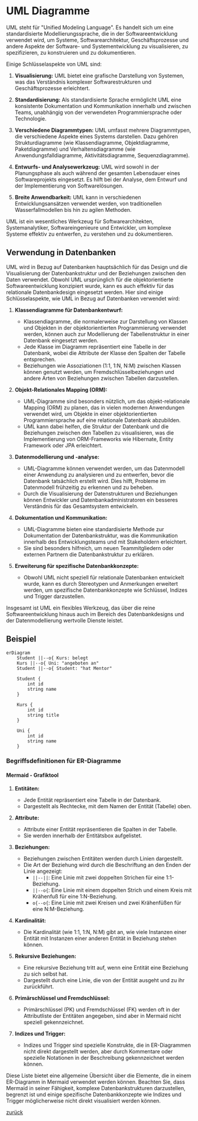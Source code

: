 # UML Diagramme

UML steht für "Unified Modeling Language". Es handelt sich um eine standardisierte Modellierungssprache, die in der
Softwareentwicklung verwendet wird, um Systeme, Softwarearchitektur, Geschäftsprozesse und andere Aspekte der Software-
und Systementwicklung zu visualisieren, zu spezifizieren, zu konstruieren und zu dokumentieren.

Einige Schlüsselaspekte von UML sind:

1. **Visualisierung:** UML bietet eine grafische Darstellung von Systemen, was das Verständnis komplexer
   Softwarestrukturen und Geschäftsprozesse erleichtert.

2. **Standardisierung:** Als standardisierte Sprache ermöglicht UML eine konsistente Dokumentation und Kommunikation
   innerhalb und zwischen Teams, unabhängig von der verwendeten Programmiersprache oder Technologie.

3. **Verschiedene Diagrammtypen:** UML umfasst mehrere Diagrammtypen, die verschiedene Aspekte eines Systems darstellen.
   Dazu gehören Strukturdiagramme (wie Klassendiagramme, Objektdiagramme, Paketdiagramme) und Verhaltensdiagramme (wie
   Anwendungsfalldiagramme, Aktivitätsdiagramme, Sequenzdiagramme).

4. **Entwurfs- und Analysewerkzeug:** UML wird sowohl in der Planungsphase als auch während der gesamten Lebensdauer
   eines Softwareprojekts eingesetzt. Es hilft bei der Analyse, dem Entwurf und der Implementierung von
   Softwarelösungen.

5. **Breite Anwendbarkeit:** UML kann in verschiedenen Entwicklungsansätzen verwendet werden, von traditionellen
   Wasserfallmodellen bis hin zu agilen Methoden.

UML ist ein wesentliches Werkzeug für Softwarearchitekten, Systemanalytiker, Softwareingenieure und Entwickler, um
komplexe Systeme effektiv zu entwerfen, zu verstehen und zu dokumentieren.

## Verwendung in Datenbanken

UML wird in Bezug auf Datenbanken hauptsächlich für das Design und die Visualisierung der
Datenbankstruktur und der Beziehungen zwischen den Daten verwendet. Obwohl UML ursprünglich für die objektorientierte
Softwareentwicklung konzipiert wurde, kann es auch effektiv für das relationale Datenbankdesign eingesetzt werden. Hier
sind einige Schlüsselaspekte, wie UML in Bezug auf Datenbanken verwendet wird:

1. **Klassendiagramme für Datenbankentwurf:**
    - Klassendiagramme, die normalerweise zur Darstellung von Klassen und Objekten in der objektorientierten
      Programmierung verwendet werden, können auch zur Modellierung der Tabellenstruktur in einer Datenbank eingesetzt
      werden.
    - Jede Klasse im Diagramm repräsentiert eine Tabelle in der Datenbank, wobei die Attribute der Klasse den Spalten
      der Tabelle entsprechen.
    - Beziehungen wie Assoziationen (1:1, 1:N, N:M) zwischen Klassen können genutzt werden, um Fremdschlüsselbeziehungen
      und andere Arten von Beziehungen zwischen Tabellen darzustellen.

2. **Objekt-Relationales Mapping (ORM):**
    - UML-Diagramme sind besonders nützlich, um das objekt-relationale Mapping (ORM) zu planen, das in vielen modernen
      Anwendungen verwendet wird, um Objekte in einer objektorientierten Programmiersprache auf eine relationale
      Datenbank abzubilden.
    - UML kann dabei helfen, die Struktur der Datenbank und die Beziehungen zwischen den Tabellen zu visualisieren, was
      die Implementierung von ORM-Frameworks wie Hibernate, Entity Framework oder JPA erleichtert.

3. **Datenmodellierung und -analyse:**
    - UML-Diagramme können verwendet werden, um das Datenmodell einer Anwendung zu analysieren und zu entwerfen, bevor
      die Datenbank tatsächlich erstellt wird. Dies hilft, Probleme im Datenmodell frühzeitig zu erkennen und zu
      beheben.
    - Durch die Visualisierung der Datenstrukturen und Beziehungen können Entwickler und Datenbankadministratoren ein
      besseres Verständnis für das Gesamtsystem entwickeln.

4. **Dokumentation und Kommunikation:**
    - UML-Diagramme bieten eine standardisierte Methode zur Dokumentation der Datenbankstruktur, was die Kommunikation
      innerhalb des Entwicklungsteams und mit Stakeholdern erleichtert.
    - Sie sind besonders hilfreich, um neuen Teammitgliedern oder externen Partnern die Datenbankstruktur zu erklären.

5. **Erweiterung für spezifische Datenbankkonzepte:**
    - Obwohl UML nicht speziell für relationale Datenbanken entwickelt wurde, kann es durch Stereotypen und Anmerkungen
      erweitert werden, um spezifische Datenbankkonzepte wie Schlüssel, Indizes und Trigger darzustellen.

Insgesamt ist UML ein flexibles Werkzeug, das über die reine Softwareentwicklung hinaus auch im Bereich des
Datenbankdesigns und der Datenmodellierung wertvolle Dienste leistet.

## Beispiel

```mermaid
erDiagram
    Student ||--o{ Kurs: belegt
    Kurs ||--o{ Uni: "angeboten an"
    Student ||--o{ Student: "hat Mentor"

    Student {
        int id
        string name
    }

    Kurs {
        int id
        string title
    }

    Uni {
        int id
        string name
    }
```

### Begriffsdefinitionen für ER-Diagramme

#### Mermaid - Grafiktool

1. **Entitäten:**
    - Jede Entität repräsentiert eine Tabelle in der Datenbank.
    - Dargestellt als Rechtecke, mit dem Namen der Entität (Tabelle) oben.

2. **Attribute:**
    - Attribute einer Entität repräsentieren die Spalten in der Tabelle.
    - Sie werden innerhalb der Entitätsbox aufgelistet.

3. **Beziehungen:**
    - Beziehungen zwischen Entitäten werden durch Linien dargestellt.
    - Die Art der Beziehung wird durch die Beschriftung an den Enden der Linie angezeigt:
        - `||--||`: Eine Linie mit zwei doppelten Strichen für eine 1:1-Beziehung.
        - `||--o{`: Eine Linie mit einem doppelten Strich und einem Kreis mit Krähenfuß für eine 1:N-Beziehung.
        - `o{--o{`: Eine Linie mit zwei Kreisen und zwei Krähenfüßen für eine N:M-Beziehung.

4. **Kardinalität:**
    - Die Kardinalität (wie 1:1, 1:N, N:M) gibt an, wie viele Instanzen einer Entität mit Instanzen einer anderen
      Entität in Beziehung stehen können.

5. **Rekursive Beziehungen:**
    - Eine rekursive Beziehung tritt auf, wenn eine Entität eine Beziehung zu sich selbst hat.
    - Dargestellt durch eine Linie, die von der Entität ausgeht und zu ihr zurückführt.

6. **Primärschlüssel und Fremdschlüssel:**
    - Primärschlüssel (PK) und Fremdschlüssel (FK) werden oft in der Attributliste der Entitäten angegeben, sind aber in
      Mermaid nicht speziell gekennzeichnet.

7. **Indizes und Trigger:**
    - Indizes und Trigger sind spezielle Konstrukte, die in ER-Diagrammen nicht direkt dargestellt werden, aber durch
      Kommentare oder spezielle Notationen in der Beschreibung gekennzeichnet werden können.

Diese Liste bietet eine allgemeine Übersicht über die Elemente, die in einem ER-Diagramm in Mermaid verwendet werden
können. Beachten Sie, dass Mermaid in seiner Fähigkeit, komplexe Datenbankstrukturen darzustellen, begrenzt ist und
einige spezifische Datenbankkonzepte wie Indizes und Trigger möglicherweise nicht direkt visualisiert werden können.

[zurück](datenbanken.md)
